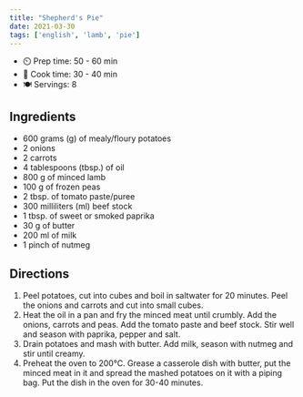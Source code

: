 ```yaml
---
title: "Shepherd's Pie"
date: 2021-03-30
tags: ['english', 'lamb', 'pie']
---
```


- ⏲️ Prep time: 50 - 60 min
- 🍳 Cook time: 30 - 40 min
- 🍽️ Servings: 8

## Ingredients

- 600 grams (g) of mealy/floury potatoes
- 2 onions
- 2 carrots
- 4 tablespoons (tbsp.) of oil
- 800 g of minced lamb
- 100 g of frozen peas
- 2 tbsp. of tomato paste/puree
- 300 milliliters (ml) beef stock
- 1 tbsp. of sweet or smoked paprika
- 30 g of butter
- 200 ml of milk
- 1 pinch of nutmeg

## Directions

1. Peel potatoes, cut into cubes and boil in saltwater for 20 minutes. Peel the onions and carrots and cut into small cubes.
2. Heat the oil in a pan and fry the minced meat until crumbly. Add the onions, carrots and peas. Add the tomato paste and beef stock. Stir well and season with paprika, pepper and salt.
3. Drain potatoes and mash with butter. Add milk, season with nutmeg and stir until creamy.
4. Preheat the oven to 200°C. Grease a casserole dish with butter, put the minced meat in it and spread the mashed potatoes on it with a piping bag. Put the dish in the oven for 30-40 minutes.

